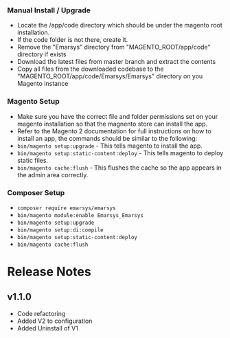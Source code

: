 
### Manual Install / Upgrade
- Locate the /app/code directory which should be under the magento root installation.
- If the code folder is not there, create it.
- Remove the "Emarsys" directory from "MAGENTO_ROOT/app/code" directory if exists
- Download the latest files from master branch and extract the contents
- Copy all files from the downloaded codebase to the "MAGENTO_ROOT/app/code/Emarsys/Emarsys" directory on you Magento instance


### Magento Setup
- Make sure you have the correct file and folder permissions set on your magento installation so that the magnento store can install the app.
- Refer to the Magento 2 documentation for full instructions on how to install an app, the commands should be similar to the following:
- ```bin/magento setup:upgrade``` - This tells magento to install the app.
- ```bin/magento setup:static-content:deploy``` - This tells magento to deploy static files.
- ```bin/magento cache:flush``` - This flushes the cache so the app appears in the admin area correctly.


### Composer Setup
- ```composer require emarsys/emarsys```
- ```bin/magento module:enable Emarsys_Emarsys```
- ```bin/magento setup:upgrade```
- ```bin/magento setup:di:compile```
- ```bin/magento setup:static-content:deploy```
- ```bin/magento cache:flush```


# Release Notes

## v1.1.0
- Code refactoring
- Added V2 to configuration
- Added Uninstall of V1
